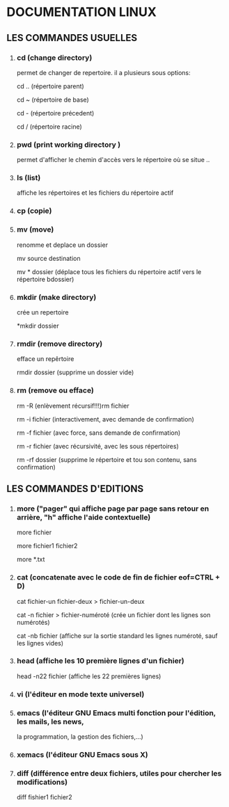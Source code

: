 # DOCUMENTATION LINUX
## LES COMMANDES USUELLES
  1) ### cd (change directory)

     permet de changer de repertoire. il a plusieurs sous options:
     
     cd .. (répertoire parent)
     
     cd ~ (répertoire de base)
     
     cd - (répertoire précedent)
     
     cd / (répertoire racine)
  2) ### pwd (print working directory )

       permet d'afficher le chemin d'accès vers le répertoire où se situe ..
  3) ### ls (list)

       affiche les répertoires et les fichiers du répertoire actif
  4) ### cp (copie)
  
  5) ### mv (move)

     renomme et deplace un dossier

     mv source destination

     mv * dossier (déplace tous les fichiers du répertoire actif vers le répertoire
    bdossier)

  6) ### mkdir (make directory)      

     crée un repertoire

     *mkdir dossier

  7) ### rmdir (remove directory)

       efface un repêrtoire

       rmdir dossier (supprime un dossier vide)

   8) ### rm (remove ou efface) 

      rm -R (enlèvement récursif!!!)rm fichier

      rm -i fichier (interactivement, avec demande de confirmation)

      rm -f fichier (avec force, sans demande de confirmation)

      rm -r fichier (avec récursivité, avec les sous répertoires)

      rm -rf dossier (supprime le répertoire et tou son contenu, sans confirmation)

## LES COMMANDES D'EDITIONS

 1)  ### more ("pager" qui affiche page par page sans retour en arrière, "h" affiche l'aide contextuelle)

       more fichier

       more fichier1 fichier2

      more *.txt

 2) ### cat (concatenate avec le code de fin de fichier eof=CTRL + D)

      cat fichier-un fichier-deux > fichier-un-deux

       cat -n fichier > fichier-numéroté (crée un fichier dont les lignes son numérotés)

       cat -nb fichier (affiche sur la sortie standard les lignes numéroté, sauf les lignes vides)

  3) ### head (affiche les 10 première  lignes               d'un           fichier)

      head -n22 fichier (affiche les 22 premières lignes)

  4) ### vi (l'éditeur en mode texte universel)

   5) ### emacs (l'éditeur GNU Emacs multi fonction pour l'édition, les mails, les news,
       la programmation, la gestion des fichiers,...)

   6) ### xemacs (l'éditeur GNU Emacs sous X)

   7) ### diff (différence entre deux fichiers, utiles pour chercher les modifications)

      diff fishier1 fichier2